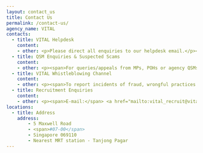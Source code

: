 ```yaml
---
layout: contact_us
title: Contact Us
permalink: /contact-us/
agency_name: VITAL
contacts:
  - title: VITAL Helpdesk
    content:
    - other: <p>Please direct all enquiries to our helpdesk email.</p><p><span>E-mail:</span> <a href="mailto:vital_helpdesk@vital.gov.sg" target="">VITAL Helpdesk</a></p>
  - title: QSM Enquiries & Suspected Scams
    content:
    - other: <p><span>For queries/appeals from MPs, POHs or agency QSMs, or suspected scams, please email to </span> <a href="mailto:vital-QSM@vital.gov.sg" target="">VITAL QSM</a>.</p>
  - title: VITAL Whistleblowing Channel
    content:
    - other: <p><span>To report incidents of fraud, wrongful practices or observed improprieties occurring within VITAL or relating to VITAL staff, please fill up this </span> <a href="https://go.gov.sg/vitalwhistleblowing" target="">online form</a><span> or email to </span> <a href="mailto:whistleblow@vital.gov.sg" target="">VITAL Whistleblowing</a><span> with the details of the incident.</span></p> <br><p><span>This channel is managed by an independent team and we are committed to ensuring that your identity and all disclosed information shall be treated with the strictest confidence. No action will be taken against any person who submits a report that is made in good faith, based upon genuine concerns. However, we will act against any person who makes false, malicious or frivolous report, including reporting the matter to the police.</span></p>
  - title: Recruitment Enquiries
    content:
    - other: <p><span>E-mail:</span> <a href="mailto:vital_recruit@vital.gov.sg" target="">VITAL Recruit</a></p>
locations: 
  - title: Address
    address:
        - 5 Maxwell Road 
        - <span>#07-00</span>
        - Singapore 069110
        - Nearest MRT station - Tanjong Pagar
---
```

